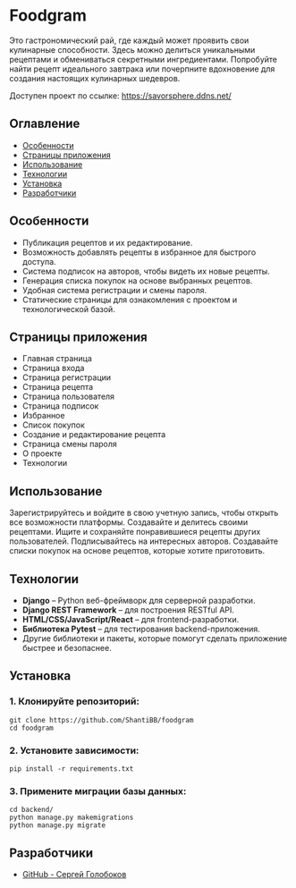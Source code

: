 # Foodgram
Это гастрономический рай, где каждый может проявить свои кулинарные способности. Здесь можно делиться 
уникальными рецептами и обмениваться секретными ингредиентами. 
Попробуйте найти рецепт идеального завтрака или почерпните вдохновение для создания настоящих кулинарных шедевров.

Доступен проект по ссылке: https://savorsphere.ddns.net/

## Оглавление
- [Особенности](#особенности)
- [Страницы приложения](#страницы-приложения)
- [Использование](#использование)
- [Технологии](#технологии)
- [Установка](#установка)
- [Разработчики](#разработчики)

## Особенности
- Публикация рецептов и их редактирование.
- Возможность добавлять рецепты в избранное для быстрого доступа.
- Система подписок на авторов, чтобы видеть их новые рецепты.
- Генерация списка покупок на основе выбранных рецептов.
- Удобная система регистрации и смены пароля.
- Статические страницы для ознакомления с проектом и технологической базой.

## Страницы приложения
- Главная страница
- Страница входа
- Страница регистрации
- Страница рецепта
- Страница пользователя
- Страница подписок
- Избранное
- Список покупок
- Создание и редактирование рецепта
- Страница смены пароля
- О проекте
- Технологии

## Использование
Зарегистрируйтесь и войдите в свою учетную запись, чтобы открыть все возможности платформы. 
Создавайте и делитесь своими рецептами. Ищите и сохраняйте понравившиеся рецепты других пользователей. 
Подписывайтесь на интересных авторов. 
Создавайте списки покупок на основе рецептов, которые хотите приготовить.

## Технологии
- **Django** – Python веб-фреймворк для серверной разработки.
- **Django REST Framework** – для построения RESTful API.
- **HTML/CSS/JavaScript/React** – для frontend-разработки.
- **Библиотека Pytest** – для тестирования backend-приложения.
- Другие библиотеки и пакеты, которые помогут сделать приложение быстрее и безопаснее.

## Установка
### 1. Клонируйте репозиторий:
    git clone https://github.com/ShantiBB/foodgram
    cd foodgram

### 2. Установите зависимости:
    pip install -r requirements.txt
   
### 3. Примените миграции базы данных:
    cd backend/
    python manage.py makemigrations
    python manage.py migrate

## Разработчики
- [GitHub - Сергей Голобоков](https://github.com/ShantiBB)
